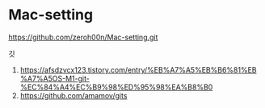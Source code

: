 # Mac-setting
https://github.com/zeroh00n/Mac-setting.git

깃
1. https://afsdzvcx123.tistory.com/entry/%EB%A7%A5%EB%B6%81%EB%A7%A5OS-M1-git-%EC%84%A4%EC%B9%98%ED%95%98%EA%B8%B0
2. https://github.com/amamov/gits
